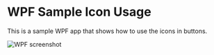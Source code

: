 # WPF Sample Icon Usage

This is a sample WPF app that shows how to use the icons in buttons.

![WPF screenshot](../../screenshots/wpf.gif)
